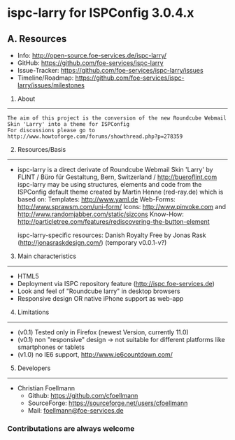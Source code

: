 ispc-larry for ISPConfig 3.0.4.x
================================
A. Resources
------------
-   Info: http://open-source.foe-services.de/ispc-larry/
-   GitHub: https://github.com/foe-services/ispc-larry
-   Issue-Tracker: https://github.com/foe-services/ispc-larry/issues
-   Timeline/Roadmap: https://github.com/foe-services/ispc-larry/issues/milestones


1. About
--------
    The aim of this project is the conversion of the new Roundcube Webmail Skin 'Larry' into a theme for ISPConfig
    For discussions please go to http://www.howtoforge.com/forums/showthread.php?p=278359  

2. Resources/Basis
------------------
-   ispc-larry is a direct derivate of Roundcube Webmail Skin 'Larry' by FLINT / Büro für Gestaltung, Bern, Switzerland / http://bueroflint.com
    ispc-larry may be using structures, elements and code from the ISPConfig
    default theme created by Martin Henne (red-ray.de) which is based on:
        Templates: http://www.yaml.de
        Web-Forms: http://www.sprawsm.com/uni-form/
        Icons: http://www.pinvoke.com and 
               http://www.randomjabber.com/static/sizcons
        Know-How: http://particletree.com/features/rediscovering-the-button-element

    ispc-larry-specific resources:
        Danish Royalty Free by Jonas Rask (http://jonasraskdesign.com/)
            (temporary v0.0.1-v?)

3. Main characteristics
-----------------------
-   HTML5
-   Deployment via ISPC repository feature (http://ispc.foe-services.de)
-   Look and feel of "Roundcube larry" in desktop browsers
-   Responsive design OR native iPhone support as web-app
 
4. Limitations
--------------
-   (v0.1) Tested only in Firefox (newest Version, currently 11.0)
-   (v0.1) non "responsive" design -> not suitable for different platforms like smartphones or tablets
-   (v1.0) no IE6 support, http://www.ie6countdown.com/

5. Developers
-------------
-   Christian Foellmann
    -   Github: https://github.com/cfoellmann
    -   SourceForge: https://sourceforge.net/users/cfoellmann
    -   Mail: foellmann@foe-services.de

### Contributations are always welcome
